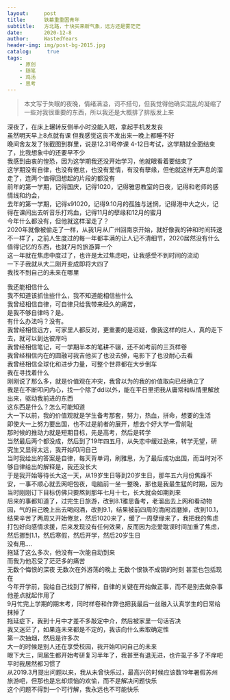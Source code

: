 ```yaml
---
layout:     post
title:      铁幕重重困青年
subtitle:   方北路，十块买来新气象，远方还是雾茫茫
date:       2020-12-8
author:     WastedYears
header-img: img/post-bg-2015.jpg
catalog: 	 true
tags:
    - 原创
    - 随笔
    - 鸡汤
    - 思考
---
```


>  本文写于失眠的夜晚，情绪满溢，词不搭句，但我觉得他确实混乱的凝缩了一些对我很重要的东西，所以我还是大概排了排版发上来

深夜了，在床上辗转反侧半小时没能入眠，拿起手机发发丧  
虽然明天早上8点就有课 但我感觉这丧不发出来一晚上都睡不好  
晚间舍友发了张截图到群里，说是12.31号停课 4-12日考试，这学期就全面结束了，比我想象中的还要早不少  
我感到由衷的惶恐，因为这学期我还没开始学习，他就眼看着要结束了  
这学期没有自律，也没有倦怠，也没有爱情，有没有孽缘，但他就这样无声息的溜走了，连两个值得回想起的片段的都没有  
前年的第一学期，记得国庆，记得1020，记得雅思教室的日夜，记得和老师的感情线和约会，  
去年的第一学期，记得s91020，记得9.10月的孤独与迷惘，记得港中大之火，记得在课间出去听音乐打鸡血，记得11月的孽缘和12月的蜜月  
今年什么都没有，但他就这样溜走了？  
2020年就像被偷走了一样，从我1月从广州回南京开始，就好像我的钟和时间转速不一样了，之前人生度过的每一年都丰满的让人记不清细节，2020居然没有什么值得记忆的东西，也就7月的旅游算一个  
这一年就在焦虑中度过了，也许是太过焦虑吧，让我感受不到时间的流动  
一下子我就从大二刚开变成即将大四了  
我找不到自己的未来在哪里  

我还能相信什么  
我不知道该抓住些什么，我不知道能相信些什么  
我曾经相信自律，可自律只给我带来经久的痛苦，  
是我不够自律吗？是。    
有什么办法吗？没有。    
我曾经相信远方，可家里人都反对，更重要的是迟疑，像我这样的烂人，真的走下去，就可以到达彼岸吗  
我曾经相信笔记，可一学期半本的笔耕不辍，还不如考前的三页样卷  
我曾经相信内在的圆融可我吉他买了也没去弹，电影下了也没耐心去看  
我曾经相信全球化和进步力量，可整个世界都在大步倒车  
我在寻找着什么  
刚刚说了那么多，就是价值观在冲突，我曾以为的我的价值取向已经确立了  
我是在不断叩问内心，找一个除了ddl以外，能在平日里把我从庸常和纵情里解放出来，驱动我前进的东西  
这东西是什么？怎么可能知道  
大一下以前，我的价值观就是学生备考那套，努力，热血，拼命，想要的生活  
即使大一上努力要出国，也不过是前者的展开，想去个好大学一雪前耻  
那时候的推动力就是短期目标，先是高考，然后是转学  
当然最后两个都没成，然后到了19年四五月，从失恋中缓过劲来，转学无望，研究生又显得太远，我开始叩问自己  
当时我给出的答案是自律，每天背单词，刷雅思，为了最后成功出国，而当时对不够自律给出的解释是，我还没长大   
于是我开始等待长大这一天，从19岁生日等到20岁生日，那年五六月份焦躁不安，一事不顺心就去网吧包夜，电脑前一坐一整晚，那也是我最生猛的时期，因为当时刚刚订下目标仿佛只要熬到那年七月十七，长大就会如期到来  
后来的事都知道了，过完生日旅游，改到8.1雅思备考，老溜出去上网和看动物园，气的自己晚上出去喝闷酒，改到9.1，结果被前四周的清闲消磨掉，改到10.1，结果辛苦了两周又开始倦怠，然后1020来了，缓了一周孽缘来了，我把我的焦虑打包好向感情求援，后来发现没有任何效果，反而因为恋爱耽误时间加重了焦虑，然后挪到1.1，然后寒假，然后开学，然后20岁生日  
没有用....  
拖延了这么多次，他没有一次能自动到来  
而我为他忍受了茫茫多的痛苦  
无数个悔恨的深夜 无数次在外游荡的晚上 无数个恨铁不成钢的时刻 甚至也包括现在  
今年开学前，我给自己找到了解释，自律的关键在开始做正事，而不是别去做杂事  
他差点就起作用了  
9月忙完上学期的期末考，同时样卷和作弊也把我最后一丝融入认真学生的日常给抹掉了  
拖延症下，我到十月中才差不多敲定中介，然后被家里一句话否决  
我又迷茫了，如果连未来都是不定的，我该向什么索取确定性  
第一次抽烟，然后是许多次  
大一的时候是别人还在享受校园，我开始叩问自己的未来  
眼下大三，同届生都开始考研复习半年了，我甚至有退无进，也许虱子多了不痒吧 平时我居然都习惯了  
从2019.3月提出问题以来，我从未曾快乐过，最高兴的时候应该数19年暑假苏州旅游吧，但那也是忘却烦恼的欢愉，而不是解决问题快乐  
这个问题不得到一个可行解，我永远也不可能快乐  
